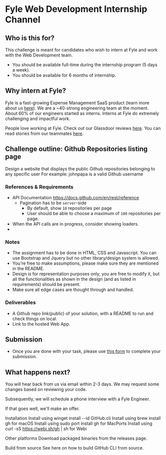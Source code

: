 # Fyle Web Development Internship Channel

## **Who is this for?**

This challenge is meant for candidates who wish to intern at Fyle and work with the Web Development team.

- You should be available full-time during the internship program (5 days a week).
- You should be available for 6 months of internship.

## **Why intern at Fyle?**

Fyle is a fast-growing Expense Management SaaS product (learn more about us [here](https://www.fylehq.com)). We are a ~40-strong engineering team at the moment. About 60% of our engineers started as interns. Interns at Fyle do extremely challenging and impactful work.

People love working at Fyle. Check out our Glassdoor reviews [here](https://www.glassdoor.co.in/Reviews/Fyle-Reviews-E1723235.htm). You can read stories from our teammates [here](https://stories.fylehq.com/).

## Challenge outline: Github Repositories listing page

Design a website that displays the public Github repositories belonging to any specific user
For example: johnpapa is a valid Github username

### References & Requirements
- API Documentation https://docs.github.com/en/rest/reference
  - Pagination has to be `server`-side
    - By default, show `10` repositories per page
    - User should be able to choose a maximum of `100` repositories per page.
- When the API calls are in progress, consider showing loaders.
- 
 ### Notes
- The assignment has to be done in HTML, CSS and Javascript. You can use Bootstrap and Jquery but no other library/design system is allowed.
- You're free to make assumptions, please make sure they are mentioned in the README.
- Design is for representation purposes only, you are free to modify it, but all the functionalities as shown in the design (and as listed in requirements) should be present.
- Make sure all edge cases are thought through and handled.


### Deliverables

- A Github repo link(public) of your solution, with a README to run and check things on local.
- Link to the hosted Web App.

## **Submission**

- Once you are done with your task, please use [this form](https://forms.gle/fAsqsx5Nai1Z4PfK9) to complete your submission.

## **What happens next?**

You will hear back from us via email within 2-3 days. We may request some changes based on reviewing your code.

Subsequently, we will schedule a phone interview with a Fyle Engineer.

If that goes well, we'll make an offer.

Installation
Install  using winget install --id GitHub.cli
Install using brew install gh for macOS
Install using sudo port install gh for MacPorts
Install using curl -sS https://webi.sh/gh | sh for Webi

Other platforms
Download packaged binaries from the releases page.

Build from source
See here on how to build GitHub CLI from source.

